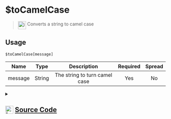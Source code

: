 # $toCamelCase
> <img align="top" src="https://upload.wikimedia.org/wikipedia/commons/thumb/e/e4/Infobox_info_icon.svg/160px-Infobox_info_icon.svg.png?20150409153300" alt="image" width="25" height="auto"> Converts a string to camel case
## Usage
```
$toCamelCase[message]
```
| Name | Type | Description | Required | Spread
| :---: | :---: | :---: | :---: | :---: |
message | String | The string to turn camel case | Yes | No
<details>
<summary>
    
## <img align="top" src="https://cdn4.iconfinder.com/data/icons/iconsimple-logotypes/512/github-512.png" alt="image" width="25" height="auto">  [Source Code](https://github.com/tryforge/ForgeScript-V2/blob/main/src/native/toCamelCase.ts)
    
</summary>
    
```ts
import { ArgType, NativeFunction, Return } from "../structures"
import { camelCase } from "lodash"

export default new NativeFunction({
    name: "$toCamelCase",
    version: "1.0.6",
    description: "Converts a string to camel case",
    brackets: true,
    unwrap: true,
    args: [
        {
            name: "message",
            description: "The string to turn camel case",
            rest: false,
            required: true,
            type: ArgType.String,
        },
    ],
    execute(_, [m]) {
        return this.success(camelCase(m))
    },
})

```
    
</details>